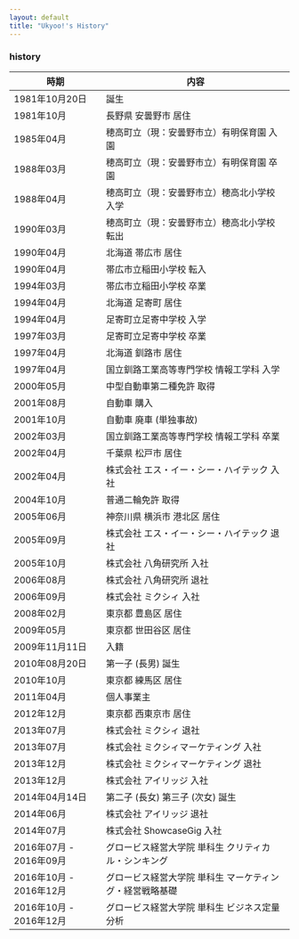 ```yaml
---
layout: default
title: "Ukyoo!'s History"
---
```


### history

| 時期                    | 内容                                                        |
|-------------------------|-------------------------------------------------------------|
| 1981年10月20日          | 誕生                                                        |
| 1981年10月              | 長野県 安曇野市 居住                                        |
| 1985年04月              | 穂高町立（現：安曇野市立）有明保育園 入園                   |
| 1988年03月              | 穂高町立（現：安曇野市立）有明保育園 卒園                   |
| 1988年04月              | 穂高町立（現：安曇野市立）穂高北小学校 入学                 |
| 1990年03月              | 穂高町立（現：安曇野市立）穂高北小学校 転出                 |
| 1990年04月              | 北海道 帯広市 居住                                          |
| 1990年04月              | 帯広市立稲田小学校 転入                                     |
| 1994年03月              | 帯広市立稲田小学校 卒業                                     |
| 1994年04月              | 北海道 足寄町 居住                                          |
| 1994年04月              | 足寄町立足寄中学校 入学                                     |
| 1997年03月              | 足寄町立足寄中学校 卒業                                     |
| 1997年04月              | 北海道 釧路市 居住                                          |
| 1997年04月              | 国立釧路工業高等専門学校 情報工学科 入学                    |
| 2000年05月              | 中型自動車第二種免許 取得                                   |
| 2001年08月              | 自動車 購入                                                 |
| 2001年10月              | 自動車 廃車 (単独事故)                                      |
| 2002年03月              | 国立釧路工業高等専門学校 情報工学科 卒業                    |
| 2002年04月              | 千葉県 松戸市 居住                                          |
| 2002年04月              | 株式会社 エス・イー・シー・ハイテック 入社                  |
| 2004年10月              | 普通二輪免許 取得                                           |
| 2005年06月              | 神奈川県 横浜市 港北区 居住                                 |
| 2005年09月              | 株式会社 エス・イー・シー・ハイテック 退社                  |
| 2005年10月              | 株式会社 八角研究所 入社                                    |
| 2006年08月              | 株式会社 八角研究所 退社                                    |
| 2006年09月              | 株式会社 ミクシィ 入社                                      |
| 2008年02月              | 東京都 豊島区 居住                                          |
| 2009年05月              | 東京都 世田谷区 居住                                        |
| 2009年11月11日          | 入籍                                                        |
| 2010年08月20日          | 第一子 (長男) 誕生                                          |
| 2010年10月              | 東京都 練馬区 居住                                          |
| 2011年04月              | 個人事業主                                                  |
| 2012年12月              | 東京都 西東京市 居住                                        |
| 2013年07月              | 株式会社 ミクシィ 退社                                      |
| 2013年07月              | 株式会社 ミクシィマーケティング 入社                        |
| 2013年12月              | 株式会社 ミクシィマーケティング 退社                        |
| 2013年12月              | 株式会社 アイリッジ 入社                                    |
| 2014年04月14日          | 第二子 (長女) 第三子 (次女) 誕生                            |
| 2014年06月              | 株式会社 アイリッジ 退社                                    |
| 2014年07月              | 株式会社 ShowcaseGig 入社                                   |
| 2016年07月 - 2016年09月 | グロービス経営大学院 単科生 クリティカル・シンキング        |
| 2016年10月 - 2016年12月 | グロービス経営大学院 単科生 マーケティング・経営戦略基礎    |
| 2016年10月 - 2016年12月 | グロービス経営大学院 単科生 ビジネス定量分析                |

